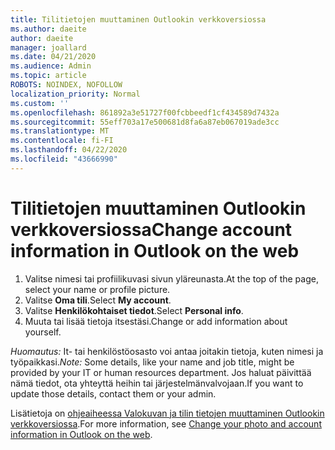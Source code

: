 ```yaml
---
title: Tilitietojen muuttaminen Outlookin verkkoversiossa
ms.author: daeite
author: daeite
manager: joallard
ms.date: 04/21/2020
ms.audience: Admin
ms.topic: article
ROBOTS: NOINDEX, NOFOLLOW
localization_priority: Normal
ms.custom: ''
ms.openlocfilehash: 861892a3e51727f00fcbbeedf1cf434589d7432a
ms.sourcegitcommit: 55eff703a17e500681d8fa6a87eb067019ade3cc
ms.translationtype: MT
ms.contentlocale: fi-FI
ms.lasthandoff: 04/22/2020
ms.locfileid: "43666990"
---
```

# <a name="change-account-information-in-outlook-on-the-web"></a><span data-ttu-id="e5b35-102">Tilitietojen muuttaminen Outlookin verkkoversiossa</span><span class="sxs-lookup"><span data-stu-id="e5b35-102">Change account information in Outlook on the web</span></span>

1. <span data-ttu-id="e5b35-103">Valitse nimesi tai profiilikuvasi sivun yläreunasta.</span><span class="sxs-lookup"><span data-stu-id="e5b35-103">At the top of the page, select your name or profile picture.</span></span>
1. <span data-ttu-id="e5b35-104">Valitse **Oma tili**.</span><span class="sxs-lookup"><span data-stu-id="e5b35-104">Select **My account**.</span></span>
1. <span data-ttu-id="e5b35-105">Valitse **Henkilökohtaiset tiedot**.</span><span class="sxs-lookup"><span data-stu-id="e5b35-105">Select **Personal info**.</span></span>
1. <span data-ttu-id="e5b35-106">Muuta tai lisää tietoja itsestäsi.</span><span class="sxs-lookup"><span data-stu-id="e5b35-106">Change or add information about yourself.</span></span>

<span data-ttu-id="e5b35-107">*Huomautus:* It- tai henkilöstöosasto voi antaa joitakin tietoja, kuten nimesi ja työpaikkasi.</span><span class="sxs-lookup"><span data-stu-id="e5b35-107">*Note:* Some details, like your name and job title, might be provided by your IT or human resources department.</span></span> <span data-ttu-id="e5b35-108">Jos haluat päivittää nämä tiedot, ota yhteyttä heihin tai järjestelmänvalvojaan.</span><span class="sxs-lookup"><span data-stu-id="e5b35-108">If you want to update those details, contact them or your admin.</span></span>

<span data-ttu-id="e5b35-109">Lisätietoja on [ohjeaiheessa Valokuvan ja tilin tietojen muuttaminen Outlookin verkkoversiossa](https://support.office.com/article/b2dbb289-851d-4bed-93c3-3e136f5659ec).</span><span class="sxs-lookup"><span data-stu-id="e5b35-109">For more information, see [Change your photo and account information in Outlook on the web](https://support.office.com/article/b2dbb289-851d-4bed-93c3-3e136f5659ec).</span></span>